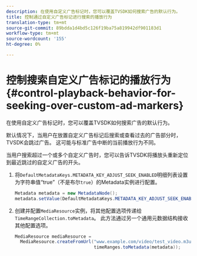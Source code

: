 ```yaml
---
description: 在使用自定义广告标记时，您可以覆盖TVSDK如何搜索广告的默认行为。
title: 控制通过自定义广告标记进行搜索的播放行为
translation-type: tm+mt
source-git-commit: 89bdda1d4bd5c126f19ba75a819942df901183d1
workflow-type: tm+mt
source-wordcount: '155'
ht-degree: 0%

---
```



# 控制搜索自定义广告标记的播放行为{#control-playback-behavior-for-seeking-over-custom-ad-markers}

在使用自定义广告标记时，您可以覆盖TVSDK如何搜索广告的默认行为。

默认情况下，当用户在放置自定义广告标记后搜索或查看过去的广告部分时，TVSDK会跳过广告。 这可能与标准广告中断的当前播放行为不同。

当用户搜索超过一个或多个自定义广告时，您可以告诉TVSDK将播放头重新定位到最近跳过的自定义广告的开头。

1. 将`DefaultMetadataKeys.METADATA_KEY_ADJUST_SEEK_ENABLED`明细列表设置为字符串值“true”（不是布尔`true`）的Metadata实例进行配置。

   ```java
   Metadata metadata = new MetadataNode(); 
   metadata.setValue(DefaultMetadataKeys.METADATA_KEY_ADJUST_SEEK_ENABLED.getValue(),"true");
   ```

1. 创建并配置`MediaResource`实例，将其他配置选项传递给`TimeRangeCollection.toMetadata`。 此方法通过另一个通用元数据结构接收其他配置选项。

   ```java
   MediaResource mediaResource =  
     MediaResource.createFromUrl("www.example.com/video/test_video.m3u8", 
                                 timeRanges.toMetadata(metadata));
   ```

